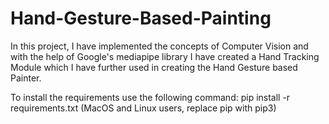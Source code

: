 # Hand-Gesture-Based-Painting
In this project, I have implemented the concepts of Computer Vision and with the help of Google's mediapipe library I have created a Hand Tracking Module which I have further used in creating the Hand Gesture based Painter.

To install the requirements use the following command:
pip install -r requirements.txt
(MacOS and Linux users, replace pip with pip3)

